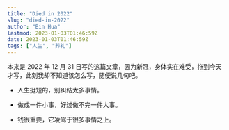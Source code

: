 ```yaml
---
title: "Died in 2022"
slug: "died-in-2022"
author: "Bin Hua"
lastmod: 2023-01-03T01:46:59Z
date: 2023-01-03T01:46:59Z
tags: ["人生", "葬礼"]
---
```


本来是 2022 年 12 月 31 日写的这篇文章，因为新冠，身体实在难受，拖到今天才写，此刻我却不知道该怎么写，随便说几句吧。

- 人生挺短的，别纠结太多事情。

- 做成一件小事，好过做不完一件大事。

- 钱很重要，它凌驾于很多事情之上。